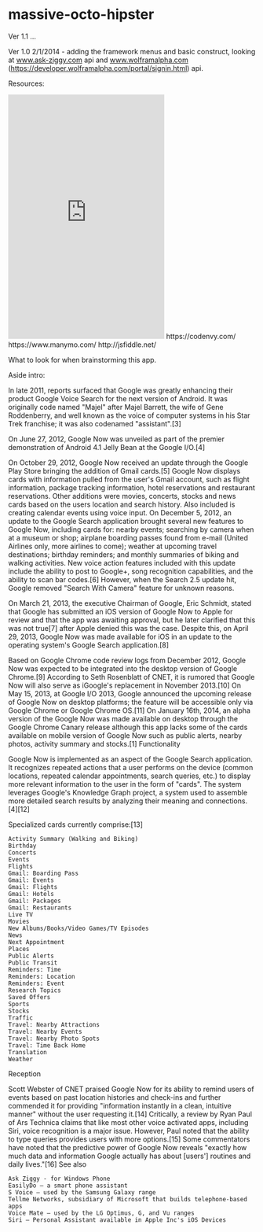 massive-octo-hipster
====================

Ver 1.1 ...

Ver 1.0 2/1/2014 - adding the framework menus and basic construct, looking at www.ask-ziggy.com api and www.wolframalpha.com (https://developer.wolframalpha.com/portal/signin.html) api. 


Resources:

<iframe src="https://www.manymo.com/embed/Pki9uTJFHM" width="318" height="497" frameborder="0"></iframe>
    https://codenvy.com/
    https://www.manymo.com/
    http://jsfiddle.net/



What to look for when brainstorming this app.

Aside intro:

In late 2011, reports surfaced that Google was greatly enhancing their product Google Voice Search for the next version of Android. It was originally code named "Majel" after Majel Barrett, the wife of Gene Roddenberry, and well known as the voice of computer systems in his Star Trek franchise; it was also codenamed "assistant".[3]

On June 27, 2012, Google Now was unveiled as part of the premier demonstration of Android 4.1 Jelly Bean at the Google I/O.[4]

On October 29, 2012, Google Now received an update through the Google Play Store bringing the addition of Gmail cards.[5] Google Now displays cards with information pulled from the user's Gmail account, such as flight information, package tracking information, hotel reservations and restaurant reservations. Other additions were movies, concerts, stocks and news cards based on the users location and search history. Also included is creating calendar events using voice input. On December 5, 2012, an update to the Google Search application brought several new features to Google Now, including cards for: nearby events; searching by camera when at a museum or shop; airplane boarding passes found from e-mail (United Airlines only, more airlines to come); weather at upcoming travel destinations; birthday reminders; and monthly summaries of biking and walking activities. New voice action features included with this update include the ability to post to Google+, song recognition capabilities, and the ability to scan bar codes.[6] However, when the Search 2.5 update hit, Google removed "Search With Camera" feature for unknown reasons.

On March 21, 2013, the executive Chairman of Google, Eric Schmidt, stated that Google has submitted an iOS version of Google Now to Apple for review and that the app was awaiting approval, but he later clarified that this was not true[7] after Apple denied this was the case. Despite this, on April 29, 2013, Google Now was made available for iOS in an update to the operating system's Google Search application.[8]

Based on Google Chrome code review logs from December 2012, Google Now was expected to be integrated into the desktop version of Google Chrome.[9] According to Seth Rosenblatt of CNET, it is rumored that Google Now will also serve as iGoogle's replacement in November 2013.[10] On May 15, 2013, at Google I/O 2013, Google announced the upcoming release of Google Now on desktop platforms; the feature will be accessible only via Google Chrome or Google Chrome OS.[11] On January 16th, 2014, an alpha version of the Google Now was made available on desktop through the Google Chrome Canary release although this app lacks some of the cards available on mobile version of Google Now such as public alerts, nearby photos, activity summary and stocks.[1]
Functionality

Google Now is implemented as an aspect of the Google Search application. It recognizes repeated actions that a user performs on the device (common locations, repeated calendar appointments, search queries, etc.) to display more relevant information to the user in the form of "cards". The system leverages Google's Knowledge Graph project, a system used to assemble more detailed search results by analyzing their meaning and connections.[4][12]

Specialized cards currently comprise:[13]

    Activity Summary (Walking and Biking)
    Birthday
    Concerts
    Events
    Flights
    Gmail: Boarding Pass
    Gmail: Events
    Gmail: Flights
    Gmail: Hotels
    Gmail: Packages
    Gmail: Restaurants
    Live TV
    Movies
    New Albums/Books/Video Games/TV Episodes
    News
    Next Appointment
    Places
    Public Alerts
    Public Transit
    Reminders: Time
    Reminders: Location
    Reminders: Event
    Research Topics
    Saved Offers
    Sports
    Stocks
    Traffic
    Travel: Nearby Attractions
    Travel: Nearby Events
    Travel: Nearby Photo Spots
    Travel: Time Back Home
    Translation
    Weather

Reception

Scott Webster of CNET praised Google Now for its ability to remind users of events based on past location histories and check-ins and further commended it for providing "information instantly in a clean, intuitive manner" without the user requesting it.[14] Critically, a review by Ryan Paul of Ars Technica claims that like most other voice activated apps, including Siri, voice recognition is a major issue. However, Paul noted that the ability to type queries provides users with more options.[15] Some commentators have noted that the predictive power of Google Now reveals "exactly how much data and information Google actually has about [users'] routines and daily lives."[16]
See also

    Ask Ziggy - for Windows Phone
    EasilyDo – a smart phone assistant
    S Voice – used by the Samsung Galaxy range
    Tellme Networks, subsidiary of Microsoft that builds telephone-based apps
    Voice Mate – used by the LG Optimus, G, and Vu ranges
    Siri – Personal Assistant available in Apple Inc's iOS Devices

